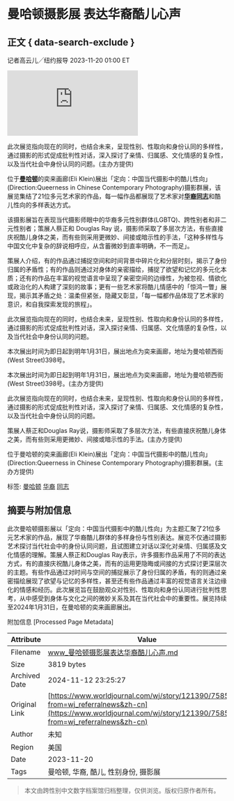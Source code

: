 # 曼哈顿摄影展 表达华裔酷儿心声

## 正文 { data-search-exclude }


记者高云儿╱纽约报导 2023-11-20 01:00 ET

![此次展览指向现在的同时，也结合未来，呈现性别、性取向和身份认同的多样性，通过摄影的形式促成批判性对话，深入探讨了亲情、归属感、文化情感的复杂性，以及当代社会中身份认同的问题。(主办方提供)](https://pgw.worldjournal.com/gw/photo.php?u=https://uc.udn.com.tw/photo/wj/realtime/2023/11/20/27378711.jpg&x=0&y=0&sw=0&sh=0&sl=W&fw=800&exp=3600&q=75)

此次展览指向现在的同时，也结合未来，呈现性别、性取向和身份认同的多样性，通过摄影的形式促成批判性对话，深入探讨了亲情、归属感、文化情感的复杂性，以及当代社会中身份认同的问题。(主办方提供)

位于[**曼哈顿**](https://www.worldjournal.com/search/tagging/8877/%E6%9B%BC%E5%93%88%E9%A1%BF?zh-cn)的奕来画廊(Eli Klein)展出「定向：中国当代摄影中的酷儿性向」(Direction:Queerness in Chinese Contemporary Photography)摄影群展，该展览集结了21位多元艺术家的作品，每一幅作品都展现了艺术家对[**华裔**](https://www.worldjournal.com/search/tagging/8877/%E5%8D%8E%E8%A3%94?zh-cn)[**同志**](https://www.worldjournal.com/search/tagging/8877/%E5%90%8C%E5%BF%97?zh-cn)和酷儿性向的多样表达方式。

该摄影展旨在表现当代摄影师眼中的华裔多元性别群体(LGBTQ)、跨性别者和非二元性别者；策展人蔡正和 Douglas Ray 说，摄影师采取了多层次方法，有些直接庆祝酷儿身体之美，而有些则采用更微妙、间接或暗示性的手法，「这种多样性与中国文化中复杂的辞说相呼应，从含蓄微妙到直率明确，不一而足」。

策展人介绍，有的作品通过捕捉空间和时间背景中碎片化和分层时刻，揭示了身份归属的矛盾性；有的作品则通过对身体的亲密描绘，捕捉了欲望和记忆的多元化本质；还有的作品在丰富的视觉语言中呈现了亲密空间的边缘性，为被忽视、情欲化或政治化的人构建了深刻的故事；更有一些艺术家将酷儿情感中的「惊鸿一瞥」展现，揭示其矛盾之处：温柔但紧张，隐藏又彰显，「每一幅都作品体现了艺术家的意识，和自我探索发现的旅程」。

此次展览指向现在的同时，也结合未来，呈现性别、性取向和身份认同的多样性，通过摄影的形式促成批判性对话，深入探讨亲情、归属感、文化情感的复杂性，以及当代社会中身份认同的问题。

本次展出时间为即日起到明年1月31日，展出地点为奕来画廊，地址为曼哈顿西街(West Street)398号。

本次展出时间为即日起到明年1月31日，展出地点为奕来画廊，地址为曼哈顿西街(West Street)398号。(主办方提供)

此次展览指向现在的同时，也结合未来，呈现性别、性取向和身份认同的多样性，通过摄影的形式促成批判性对话，深入探讨了亲情、归属感、文化情感的复杂性，以及当代社会中身份认同的问题。

策展人蔡正和Douglas Ray说，摄影师采取了多层次方法，有些直接庆祝酷儿身体之美，而有些则采用更微妙、间接或暗示性的手法。(主办方提供)

位于曼哈顿的奕来画廊(Eli Klein)展出「定向：中国当代摄影中的酷儿性向」(Direction:Queerness in Chinese Contemporary Photography)摄影群展。(主办方提供)

标签: [曼哈顿](https://www.worldjournal.com/search/tagging/8877/%E6%9B%BC%E5%93%88%E9%A1%BF?zh-cn) [华裔](https://www.worldjournal.com/search/tagging/8877/%E5%8D%8E%E8%A3%94?zh-cn) [同志](https://www.worldjournal.com/search/tagging/8877/%E5%90%8C%E5%BF%97?zh-cn)

## 摘要与附加信息

<!-- tcd_abstract -->
此次曼哈顿摄影展以「定向：中国当代摄影中的酷儿性向」为主题汇聚了21位多元艺术家的作品，展现了华裔酷儿群体的多样身份与性别表达。展览不仅通过摄影艺术探讨当代社会中的身份认同问题，且试图建立对话以深化对亲情、归属感及文化情感的理解。策展人蔡正和Douglas Ray表示，许多摄影作品采用了不同的表达方式，有的直接庆祝酷儿身体之美，而有的运用更隐晦或间接的方式探讨更深层次的主题。有些作品通过对时间与空间的捕捉展示了身份归属的矛盾，有的则通过亲密描绘展现了欲望与记忆的多样性，甚至还有些作品通过丰富的视觉语言关注边缘化的情感和经历。此次展览旨在鼓励观众对性别、性取向和身份认同进行批判性思考，从中感受到身体与文化之间的微妙关系及其在当代社会中的重要性。展览持续至2024年1月31日，在曼哈顿的奕来画廊展出。
<!-- tcd_abstract_end -->

附加信息 [Processed Page Metadata]

| Attribute       | Value                                  |
|-----------------|----------------------------------------|
| Filename        | www_曼哈顿摄影展表达华裔酷儿心声.md                             |
| Size            | 3819 bytes                           |
| Archived Date   | 2024-11-12 23:25:27                             |
| Original Link   | [https://www.worldjournal.com/wj/story/121390/7585527?from=wj_referralnews&zh-cn](https://www.worldjournal.com/wj/story/121390/7585527?from=wj_referralnews&zh-cn)                       |
| Author          | 未知                               |
| Region          | 美国                               |
| Date            | 2023-11-20                                 |
| Tags            | 曼哈顿, 华裔, 酷儿, 性别身份, 摄影展                                 |
>
> 本文由跨性别中文数字档案馆归档整理，仅供浏览。版权归原作者所有。
>